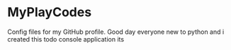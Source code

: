 # MyPlayCodes
Config files for my GitHub profile.
Good day everyone new to python and i created this todo console application
its

